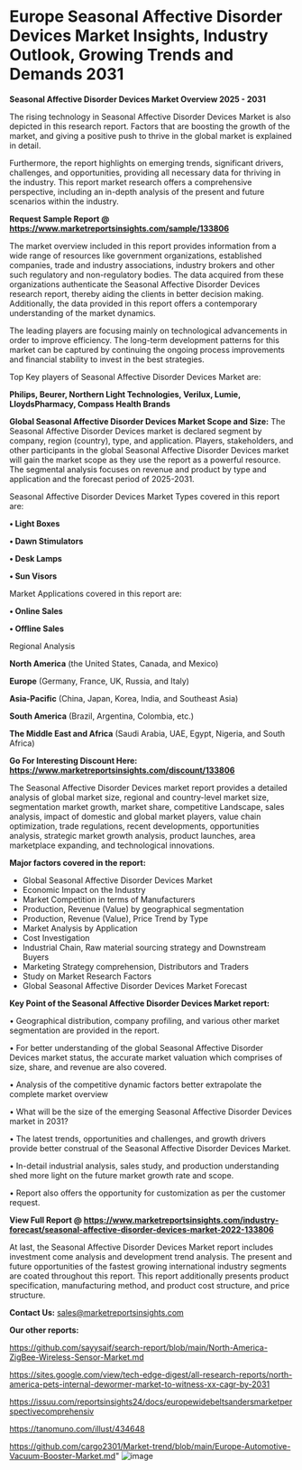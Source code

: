 # Europe Seasonal Affective Disorder Devices Market Insights, Industry Outlook, Growing Trends and Demands 2031

<Strong> Seasonal Affective Disorder Devices Market Overview 2025 - 2031</strong>

The rising technology in Seasonal Affective Disorder Devices Market is also depicted in this research report. Factors that are boosting the growth of the market, and giving a positive push to thrive in the global market is explained in detail.

Furthermore, the report highlights on emerging trends, significant drivers, challenges, and opportunities, providing all necessary data for thriving in the industry. This report market research offers a comprehensive perspective, including an in-depth analysis of the present and future scenarios within the industry.

<strong>Request Sample Report @ <a href=https://www.marketreportsinsights.com/sample/133806>https://www.marketreportsinsights.com/sample/133806</a></strong>

The market overview included in this report provides information from a wide range of resources like government organizations, established companies, trade and industry associations, industry brokers and other such regulatory and non-regulatory bodies. The data acquired from these organizations authenticate the Seasonal Affective Disorder Devices research report, thereby aiding the clients in better decision making. Additionally, the data provided in this report offers a contemporary understanding of the market dynamics.

The leading players are focusing mainly on technological advancements in order to improve efficiency. The long-term development patterns for this market can be captured by continuing the ongoing process improvements and financial stability to invest in the best strategies.

Top Key players of Seasonal Affective Disorder Devices Market are:

<strong>Philips, Beurer, Northern Light Technologies, Verilux, Lumie, LloydsPharmacy, Compass Health Brands</strong>

<strong><b>Global Seasonal Affective Disorder Devices Market Scope and Size:</b></strong>
The Seasonal Affective Disorder Devices market is declared segment by company, region (country), type, and application. Players, stakeholders, and other participants in the global Seasonal Affective Disorder Devices market will gain the market scope as they use the report as a powerful resource. The segmental analysis focuses on revenue and product by type and application and the forecast period of 2025-2031.

Seasonal Affective Disorder Devices Market Types covered in this report are:

<strong>• Light Boxes

• Dawn Stimulators

• Desk Lamps

• Sun Visors</strong>

Market Applications covered in this report are:

<strong>• Online Sales

• Offline Sales</strong> 

Regional Analysis

<strong>North America</strong> (the United States, Canada, and Mexico)

<strong>Europe</strong> (Germany, France, UK, Russia, and Italy)

<strong>Asia-Pacific</strong> (China, Japan, Korea, India, and Southeast Asia)

<strong>South America</strong> (Brazil, Argentina, Colombia, etc.)

<strong>The Middle East and Africa</strong> (Saudi Arabia, UAE, Egypt, Nigeria, and South Africa)

<strong>Go For Interesting Discount Here: <a href=https://www.marketreportsinsights.com/discount/133806>https://www.marketreportsinsights.com/discount/133806</a></strong>

The Seasonal Affective Disorder Devices market report provides a detailed analysis of global market size, regional and country-level market size, segmentation market growth, market share, competitive Landscape, sales analysis, impact of domestic and global market players, value chain optimization, trade regulations, recent developments, opportunities analysis, strategic market growth analysis, product launches, area marketplace expanding, and technological innovations.

<strong><b>Major factors covered in the report:</b></strong>
<ul>
  <li>Global Seasonal Affective Disorder Devices Market </li>
  <li>Economic Impact on the Industry</li>
  <li>Market Competition in terms of Manufacturers</li>
  <li>Production, Revenue (Value) by geographical segmentation</li>
  <li>Production, Revenue (Value), Price Trend by Type</li>
  <li>Market Analysis by Application</li>
  <li>Cost Investigation</li>
  <li>Industrial Chain, Raw material sourcing strategy and Downstream Buyers</li>
  <li>Marketing Strategy comprehension, Distributors and Traders</li>
  <li>Study on Market Research Factors</li>
  <li>Global Seasonal Affective Disorder Devices Market Forecast</li>
</ul>

<strong><b>Key Point of the Seasonal Affective Disorder Devices Market report:</b></strong>

• Geographical distribution, company profiling, and various other market segmentation are provided in the report.

• For better understanding of the global Seasonal Affective Disorder Devices market status, the accurate market valuation which comprises of size, share, and revenue are also covered.

• Analysis of the competitive dynamic factors better extrapolate the complete market overview

• What will be the size of the emerging Seasonal Affective Disorder Devices market in 2031?

• The latest trends, opportunities and challenges, and growth drivers provide better construal of the Seasonal Affective Disorder Devices Market.

• In-detail industrial analysis, sales study, and production understanding shed more light on the future market growth rate and scope.

• Report also offers the opportunity for customization as per the customer request.

<strong><b>View Full Report @ <a href=https://www.marketreportsinsights.com/industry-forecast/seasonal-affective-disorder-devices-market-2022-133806>https://www.marketreportsinsights.com/industry-forecast/seasonal-affective-disorder-devices-market-2022-133806</a></b></strong>


At last, the Seasonal Affective Disorder Devices Market report includes investment come analysis and development trend analysis. The present and future opportunities of the fastest growing international industry segments are coated throughout this report. This report additionally presents product specification, manufacturing method, and product cost structure, and price structure.

<strong>Contact Us:</strong>
sales@marketreportsinsights.com

<strong>Our other reports:</strong>

<a href=https://github.com/sayysaif/search-report/blob/main/North-America-ZigBee-Wireless-Sensor-Market.md>https://github.com/sayysaif/search-report/blob/main/North-America-ZigBee-Wireless-Sensor-Market.md</a>

<a href=https://sites.google.com/view/tech-edge-digest/all-research-reports/north-america-pets-internal-dewormer-market-to-witness-xx-cagr-by-2031>https://sites.google.com/view/tech-edge-digest/all-research-reports/north-america-pets-internal-dewormer-market-to-witness-xx-cagr-by-2031</a>

<a href=https://issuu.com/reportsinsights24/docs/europewidebeltsandersmarketperspectivecomprehensiv>https://issuu.com/reportsinsights24/docs/europewidebeltsandersmarketperspectivecomprehensiv</a>

<a href=https://tanomuno.com/illust/434648>https://tanomuno.com/illust/434648</a>

<a href=https://github.com/cargo2301/Market-trend/blob/main/Europe-Automotive-Vacuum-Booster-Market.md>https://github.com/cargo2301/Market-trend/blob/main/Europe-Automotive-Vacuum-Booster-Market.md</a>"
![image](https://github.com/user-attachments/assets/4a3762ca-b464-4cbe-a2e7-8eb7c840fd67)
